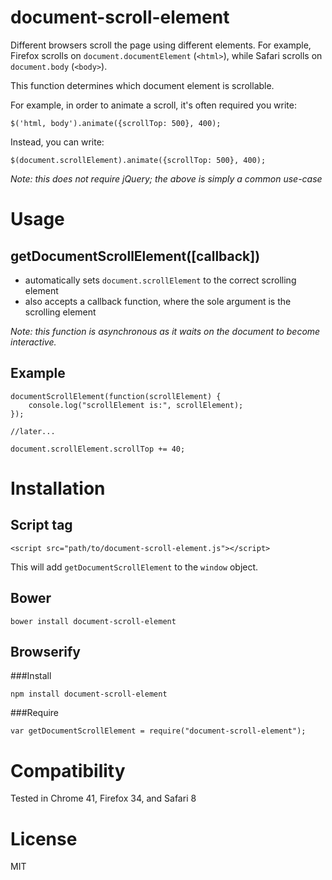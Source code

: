 # document-scroll-element

Different browsers scroll the page using different elements. For example, Firefox scrolls on `document.documentElement` (`<html>`), while Safari scrolls on `document.body` (`<body>`).

This function determines which document element is scrollable.

For example, in order to animate a scroll, it's often required you write:

	$('html, body').animate({scrollTop: 500}, 400);

Instead, you can write:

	$(document.scrollElement).animate({scrollTop: 500}, 400);
	
_Note: this does not require jQuery; the above is simply a common use-case_

# Usage

## getDocumentScrollElement([callback])

- automatically sets `document.scrollElement` to the correct scrolling element
- also accepts a callback function, where the sole argument is the scrolling element

_Note: this function is asynchronous as it waits on the document to become interactive._

## Example

	documentScrollElement(function(scrollElement) {
		console.log("scrollElement is:", scrollElement);
	});
	
	//later...
	
	document.scrollElement.scrollTop += 40;

# Installation

## Script tag

	<script src="path/to/document-scroll-element.js"></script>

This will add `getDocumentScrollElement` to the `window` object.

## Bower

	bower install document-scroll-element

## Browserify

###Install

	npm install document-scroll-element

###Require

	var getDocumentScrollElement = require("document-scroll-element");
	
# Compatibility

Tested in Chrome 41, Firefox 34, and Safari 8
	
# License 

MIT